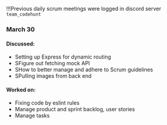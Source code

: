 !!!Previous daily scrum meetings were logged in discord server `team_codehunt`

<h3>March 30</h3>
<h4>Discussed:</h4>
<ul>
<li>Setting up Express for dynamic routing</li>
<li>SFigure out fetching mock API</li>
<li>SHow to better manage and adhere to Scrum guidelines</li>
<li>SPulling images from back end</li>
</ul>
<h4>Worked on:</h4>
<ul>
<li>Fixing code by eslint rules</li>
<li>Manage product and sprint backlog, user stories</li>
<li>Manage tasks</li>
</ul>